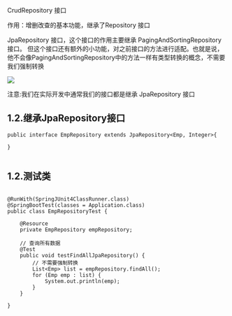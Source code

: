 CrudRepository 接口

作用：增删改查的基本功能，继承了Repository 接口

JpaRepository 接口，这个接口的作用主要继承 PagingAndSortingRepository 接口。
但这个接口还有额外的小功能，对之前接口的方法进行适配。也就是说，他不会像PagingAndSortingRepository中的方法一样有类型转换的概念，不需要我们强制转换

![](/Users/chenyansong/Documents/note/images/spring-boot/jiekou6.png)


注意:我们在实际开发中通常我们的接口都是继承 JpaRepository 接口

## 1.2.继承JpaRepository接口

```
public interface EmpRepository extends JpaRepository<Emp, Integer>{
	
}


```


## 1.2.测试类

```

@RunWith(SpringJUnit4ClassRunner.class)
@SpringBootTest(classes = Application.class)
public class EmpRepositoryTest {

	@Resource
	private EmpRepository empRepository;

	// 查询所有数据
	@Test
	public void testFindAllJpaRepository() {
		// 不需要强制转换
		List<Emp> list = empRepository.findAll();
		for (Emp emp : list) {
			System.out.println(emp);
		}
	}
	
}
```